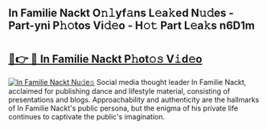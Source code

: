 ## In Familie Nackt O𝚗𝚕yf𝚊ns L𝚎a𝚔ed N𝚞𝚍es - Part-yni P𝚑𝚘tos Vi𝚍𝚎o - H𝚘𝚝 Part L𝚎a𝚔s n6D1m

# <h2><a href="http://kfbblfd.oniu.top/?m=In+Familie+Nackt">🔗👉 🔴 In Familie Nackt P𝚑ot𝚘𝚜 V𝚒d𝚎o</a></h2>

[![In Familie Nackt Nu𝚍e𝚜](https://i.imgur.com/0qMVB7G.gif)](http://kfbblfd.oniu.top/?m=In+Familie+Nackt)
Social media thought leader In Familie Nackt, acclaimed for publishing dance and lifestyle material, consisting of presentations and blogs. Approachability and authenticity are the hallmarks of In Familie Nackt's public persona, but the enigma of his private life continues to captivate the public's imagination.  
